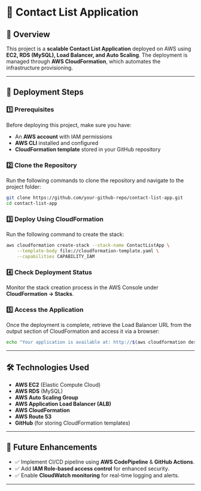# 📌 Contact List Application  

## 📖 Overview  
This project is a **scalable Contact List Application** deployed on AWS using **EC2, RDS (MySQL), Load Balancer, and Auto Scaling**. The deployment is managed through **AWS CloudFormation**, which automates the infrastructure provisioning.  

---

## 🚀 Deployment Steps  

### 1️⃣ Prerequisites  
Before deploying this project, make sure you have:  
- An **AWS account** with IAM permissions  
- **AWS CLI** installed and configured  
- **CloudFormation template** stored in your GitHub repository  

### 2️⃣ Clone the Repository  
Run the following commands to clone the repository and navigate to the project folder:  

```bash
git clone https://github.com/your-github-repo/contact-list-app.git
cd contact-list-app
```

### 3️⃣ Deploy Using CloudFormation  
Run the following command to create the stack:  

```bash
aws cloudformation create-stack --stack-name ContactListApp \
    --template-body file://cloudformation-template.yaml \
    --capabilities CAPABILITY_IAM
```
	
### 4️⃣ Check Deployment Status  
Monitor the stack creation process in the AWS Console under **CloudFormation → Stacks**.

### 5️⃣ Access the Application  
Once the deployment is complete, retrieve the Load Balancer URL from the output section of CloudFormation and access it via a browser:  

```bash
echo "Your application is available at: http://$(aws cloudformation describe-stacks --stack-name ContactListApp --query \"Stacks[0].Outputs[?OutputKey=='LoadBalancerDNSName'].OutputValue\" --output text)"
```

---

## 🛠 Technologies Used  

- **AWS EC2** (Elastic Compute Cloud)  
- **AWS RDS** (MySQL)  
- **AWS Auto Scaling Group**  
- **AWS Application Load Balancer (ALB)**  
- **AWS CloudFormation**  
- **AWS Route 53**  
- **GitHub** (for storing CloudFormation templates)  

---

## 📌 Future Enhancements  

- ✅ Implement CI/CD pipeline using **AWS CodePipeline** & **GitHub Actions**.  
- ✅ Add **IAM Role-based access control** for enhanced security.  
- ✅ Enable **CloudWatch monitoring** for real-time logging and alerts.  

---

